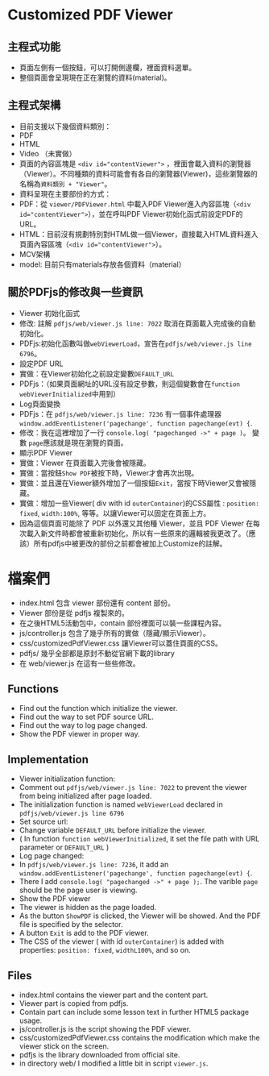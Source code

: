 
# Customized PDF Viewer

## 主程式功能

* 頁面左側有一個按鈕，可以打開側邊欄，裡面資料選單。
* 整個頁面會呈現現在正在瀏覽的資料(material)。

## 主程式架構

* 目前支援以下幾個資料類別：
 * PDF
 * HTML
 * Video （未實做）
* 頁面的內容區塊是 `<div id="contentViewer">` ，裡面會載入資料的瀏覽器（Viewer）。不同種類的資料可能會有各自的瀏覽器(Viewer)，這些瀏覽器的名稱為`資料類別 + "Viewer"`。
* 資料呈現在主要部份的方式：
 * PDF：從 `viewer/PDFViewer.html` 中載入PDF Viewer進入內容區塊（`<div id="contentViewer">`），並在呼叫PDF Viewer初始化函式前設定PDF的URL。
 * HTML：目前沒有規劃特別對HTML做一個Viewer，直接載入HTML資料進入頁面內容區塊（`<div id="contentViewer">`）。
* MCV架構
 * model: 目前只有materials存放各個資料（material）

## 關於PDFjs的修改與一些資訊

* Viewer 初始化函式
 * 修改: 註解 `pdfjs/web/viewer.js line: 7022` 取消在頁面載入完成後的自動初始化。
 * PDFjs:初始化函數叫做`webViewerLoad`，宣告在`pdfjs/web/viewer.js line 6796`。
* 設定PDF URL
 * 實做：在Viewer初始化之前設定變數`DEFAULT_URL`
 * PDFjs：（如果頁面網址的URL沒有設定參數，則這個變數會在`function webViewerInitialized`中用到）
* Log頁面變換
 * PDFjs：在 `pdfjs/web/viewer.js line: 7236` 有一個事件處理器 `window.addEventListener('pagechange', function pagechange(evt) {`.
 * 修改：我在這裡增加了一行 `console.log( "pagechanged ->" + page )`。 變數 `page`應該就是現在瀏覽的頁面。
* 顯示PDF Viewer
 * 實做：Viewer 在頁面載入完後會被隱藏。
 * 實做：當按鈕`Show PDF`被按下時，Viewer才會再次出現。
 * 實做：並且還在Viewer額外增加了一個按鈕`Exit`，當按下時Viewer又會被隱藏。
 * 實做：增加一些Viewer( div with id `outerContainer`)的CSS屬性 : `position: fixed`, `width:100%`, 等等。以讓Viewer可以固定在頁面上方。
* 因為這個頁面可能除了 PDF 以外還又其他種 Viewer，並且 PDF Viewer 在每次載入新文件時都會被重新初始化，所以有一些原來的邏輯被我更改了。（應該）所有pdfjs中被更改的部份之前都會被加上Customize的註解。

# 檔案們
* index.html 包含 viewer 部份還有 content 部份。
 * Viewer 部份是從 pdfjs 複製來的。
 * 在之後HTML5活動包中，contain 部份裡面可以裝一些課程內容。
* js/controller.js 包含了幾乎所有的實做（隱藏/顯示Viewer）。
* css/customizedPdfViewer.css 讓Viewer可以蓋住頁面的CSS。
* pdfjs/ 幾乎全部都是原封不動從官網下載的library
 * 在 web/viewer.js 在這有一些些修改。


## Functions

* Find out the function which initialize the viewer.
* Find out the way to set PDF source URL.
* Find out the way to log page changed.
* Show the PDF viewer in proper way.

## Implementation

* Viewer initialization function:
 * Comment out `pdfjs/web/viewer.js line: 7022` to prevent the viewer from being initialized after page loaded.
 * The initialization function is named `webViewerLoad` declared in `pdfjs/web/viewer.js line 6796`
* Set source url:
 * Change variable `DEFAULT_URL` before initialize the viewer.
 * ( In function `function webViewerInitialized`, it set the file path with URL parameter or `DEFAULT_URL` )
* Log page changed:
 * In `pdfjs/web/viewer.js line: 7236`, it add an `window.addEventListener('pagechange', function pagechange(evt) {`.
 * There I add `console.log( "pagechanged ->" + page );`. The varible `page` should be the page user is viewing.
* Show the PDF viewer
 * The viewer is hidden as the page loaded.
 * As the button `ShowPDF` is clicked, the Viewer will be showed. And the PDF file is specified by the selector.
 * A button `Exit` is add to the PDF viewer.
 * The CSS of the viewer ( with id `outerContainer`) is added with properties: `position: fixed`, `widthL100%`, and so on.

## Files

* index.html contains the viewer part and the content part.
 * Viewer part is copied from pdfjs.
 * Contain part can include some lesson text in further HTML5 package usage.
* js/controller.js is the script showing the PDF viewer.
* css/customizedPdfViewer.css contains the modification which make the viewer stick on the screen.
* pdfjs is the library downloaded from official site.
 * in directory web/ I modified a little bit in script `viewer.js`.
 